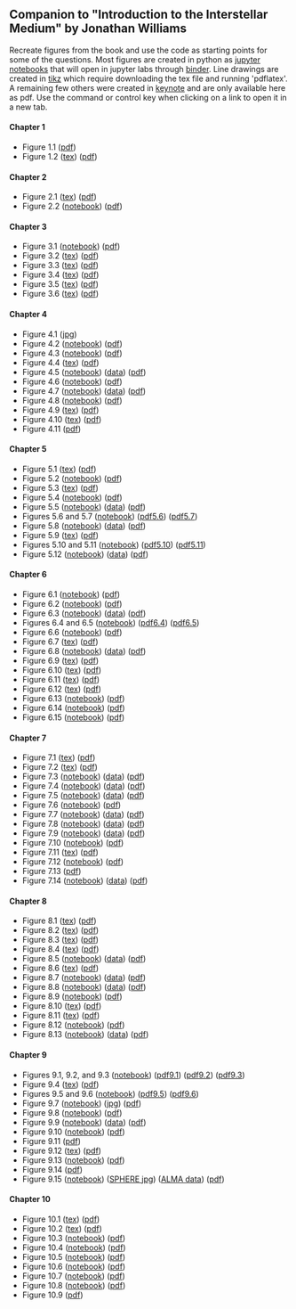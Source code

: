 ## Companion to "Introduction to the Interstellar Medium" by Jonathan Williams

Recreate figures from the book and use the code as starting points for some of the questions.
Most figures are created in python as [jupyter notebooks](https://jupyter.org/) that will open in jupyter labs through [binder](https://mybinder.org/).
Line drawings are created in [tikz](https://www.overleaf.com/learn/latex/TikZ_package) which require downloading the tex file and running 'pdflatex'.
A remaining few others were created in [keynote](https://www.apple.com/keynote/) and are only available here as pdf.
Use the command or control key when clicking on a link to open it in a new tab.


#### Chapter 1
* Figure 1.1 ([pdf](introduction/allsky.pdf))
* Figure 1.2 ([tex](introduction/collision_time.tex)) ([pdf](introduction/collision_time.pdf))


#### Chapter 2
* Figure 2.1 ([tex](observations/radiation_schematic.tex)) ([pdf](observations/radiation_schematic.pdf))
* Figure 2.2 ([notebook](https://mybinder.org/v2/gh/interstellarmedium/interstellarmedium.github.io/master?urlpath=lab/tree/observations/atmos_absorption.ipynb)) ([pdf](observations/atmos_absorption.pdf))


#### Chapter 3
* Figure 3.1 ([notebook](https://mybinder.org/v2/gh/interstellarmedium/interstellarmedium.github.io/master?urlpath=lab/tree/background/maxwell.ipynb)) ([pdf](background/maxwell.pdf))
* Figure 3.2 ([tex](background/radtrans1.tex)) ([pdf](background/radtrans1.pdf))
* Figure 3.3 ([tex](background/einsteinAB.tex)) ([pdf](background/einsteinAB.pdf))
* Figure 3.4 ([tex](background/radtrans2.tex)) ([pdf](background/radtrans2.pdf))
* Figure 3.5 ([tex](background/radtrans3.tex)) ([pdf](background/radtrans3.pdf))
* Figure 3.6 ([tex](background/bohr.tex)) ([pdf](background/bohr.pdf))


#### Chapter 4
* Figure 4.1 ([jpg](dust/b68_multi_wavelength.jpg))
* Figure 4.2 ([notebook](https://mybinder.org/v2/gh/interstellarmedium/interstellarmedium.github.io/master?urlpath=lab/tree/dust/extinction.ipynb)) ([pdf](dust/extinction.pdf))
* Figure 4.3 ([notebook](https://mybinder.org/v2/gh/interstellarmedium/interstellarmedium.github.io/master?urlpath=lab/tree/dust/mie_Q.ipynb)) ([pdf](dust/mie_Q.pdf))
* Figure 4.4 ([tex](dust/mie_schematic.tex)) ([pdf](dust/mie_schematic.pdf))
* Figure 4.5 ([notebook](https://mybinder.org/v2/gh/interstellarmedium/interstellarmedium.github.io/master?urlpath=lab/tree/dust/orion.ipynb)) ([data](dust/orion_data.tar.gz)) ([pdf](dust/orion.pdf))
* Figure 4.6 ([notebook](https://mybinder.org/v2/gh/interstellarmedium/interstellarmedium.github.io/master?urlpath=lab/tree/dust/mie_size_distribution.ipynb)) ([pdf](dust/mie_size_distribution.pdf))
* Figure 4.7 ([notebook](https://mybinder.org/v2/gh/interstellarmedium/interstellarmedium.github.io/master?urlpath=lab/tree/dust/b68_emission.ipynb)) ([data](dust/b68_data.tar.gz)) ([pdf](dust/b68_emission.pdf))
* Figure 4.8 ([notebook](https://mybinder.org/v2/gh/interstellarmedium/interstellarmedium.github.io/master?urlpath=lab/tree/dust/Tdust.ipynb)) ([pdf](dust/Tdust.pdf))
* Figure 4.9 ([tex](dust/polarization1.tex)) ([pdf](dust/polarization1.pdf))
* Figure 4.10 ([tex](dust/polarization2.tex)) ([pdf](dust/polarization2.pdf))
* Figure 4.11 ([pdf](dust/idp_sem.pdf))


#### Chapter 5
* Figure 5.1 ([tex](atomic/21cm.tex)) ([pdf](atomic/21cm.pdf))
* Figure 5.2 ([notebook](https://mybinder.org/v2/gh/interstellarmedium/interstellarmedium.github.io/master?urlpath=lab/tree/atomic/HI_section.ipynb)) ([pdf](atomic/HI_section.pdf))
* Figure 5.3 ([tex](atomic/HI_absorption.tex)) ([pdf](atomic/HI_absorption.pdf))
* Figure 5.4 ([notebook](https://mybinder.org/v2/gh/interstellarmedium/interstellarmedium.github.io/master?urlpath=lab/tree/atomic/HI_spectra.ipynb)) ([pdf](atomic/HI_spectra.pdf))
* Figure 5.5 ([notebook](https://mybinder.org/v2/gh/interstellarmedium/interstellarmedium.github.io/master?urlpath=lab/tree/atomic/CII_allsky.ipynb)) ([data](atomic/FIRAS_LINE_EMISSION_MAP_HIGH.fits)) ([pdf](atomic/CII_allsky.pdf))
* Figures 5.6 and 5.7 ([notebook](https://mybinder.org/v2/gh/interstellarmedium/interstellarmedium.github.io/master?urlpath=lab/tree/atomic/FGH.ipynb)) ([pdf5.6](atomic/HI_cooling.pdf)) ([pdf5.7](atomic/FGH.pdf))
* Figure 5.8 ([notebook](https://mybinder.org/v2/gh/interstellarmedium/interstellarmedium.github.io/master?urlpath=lab/tree/atomic/gas_dust_ratio.ipynb)) ([data](atomic/gas_dust_ratio.tar.gz)) ([pdf](atomic/gas_dust_ratio.pdf))
* Figure 5.9 ([tex](atomic/equivalent_width.tex)) ([pdf](atomic/equivalent_width.pdf))
* Figures 5.10 and 5.11 ([notebook](https://mybinder.org/v2/gh/interstellarmedium/interstellarmedium.github.io/master?urlpath=lab/tree/atomic/curve_of_growth.ipynb)) ([pdf5.10](atomic/voigt.pdf)) ([pdf5.11](atomic/curve_of_growth.pdf))
* Figure 5.12 ([notebook](https://mybinder.org/v2/gh/interstellarmedium/interstellarmedium.github.io/master?urlpath=lab/tree/atomic/depletion.ipynb)) ([data](atomic/savage_sembach_table5.txt)) ([pdf](atomic/depletion.pdf))


#### Chapter 6
* Figure 6.1 ([notebook](https://mybinder.org/v2/gh/interstellarmedium/interstellarmedium.github.io/master?urlpath=lab/tree/ionized/rosette.ipynb)) ([pdf](ionized/rosette.pdf))
* Figure 6.2 ([notebook](https://mybinder.org/v2/gh/interstellarmedium/interstellarmedium.github.io/master?urlpath=lab/tree/ionized/dustyHII.ipynb)) ([pdf](ionized/dustyHII.pdf))
* Figure 6.3 ([notebook](https://mybinder.org/v2/gh/interstellarmedium/interstellarmedium.github.io/master?urlpath=lab/tree/ionized/galactic_plane_continuum_21cm.ipynb)) ([data](g330to340.i.fits)) ([pdf](ionized/galactic_plane_continuum_21cm.pdf))
* Figures 6.4 and 6.5 ([notebook](https://mybinder.org/v2/gh/interstellarmedium/interstellarmedium.github.io/master?urlpath=lab/tree/ionized/bremsstrahlung.ipynb)) ([pdf6.4](ionized/bremsstrahlung.pdf)) ([pdf6.5](ionized/bremsstrahlung_SED_evolution.pdf))
* Figure 6.6 ([notebook](https://mybinder.org/v2/gh/interstellarmedium/interstellarmedium.github.io/master?urlpath=lab/tree/ionized/synchrotron.ipynb)) ([pdf](ionized/synchrotron.pdf))
* Figure 6.7 ([tex](ionized/Hlines.tex)) ([pdf](ionized/Hlines.pdf))
* Figure 6.8 ([notebook](https://mybinder.org/v2/gh/interstellarmedium/interstellarmedium.github.io/master?urlpath=lab/tree/ionized/wham.ipynb)) ([data](ionized/wham.fits)) ([pdf](ionized/wham.pdf))
* Figure 6.9 ([tex](ionized/twolevel.tex)) ([pdf](ionized/twolevel.pdf))
* Figure 6.10 ([tex](ionized/threelevel.tex)) ([pdf](ionized/threelevel.pdf))
* Figure 6.11 ([tex](ionized/OII.tex)) ([pdf](ionized/OII.pdf))
* Figure 6.12 ([tex](ionized/OIII.tex)) ([pdf](ionized/OIII.pdf))
* Figure 6.13 ([notebook](https://mybinder.org/v2/gh/interstellarmedium/interstellarmedium.github.io/master?urlpath=lab/tree/ionized/OIII_line_ratio.ipynb)) ([pdf](ionized/OIII_line_ratio.pdf))
* Figure 6.14 ([notebook](https://mybinder.org/v2/gh/interstellarmedium/interstellarmedium.github.io/master?urlpath=lab/tree/ionized/pulsar.ipynb)) ([pdf](ionized/pulsar.pdf))
* Figure 6.15 ([notebook](https://mybinder.org/v2/gh/interstellarmedium/interstellarmedium.github.io/master?urlpath=lab/tree/ionized/heating_cooling.ipynb)) ([pdf](ionized/heating_cooling.pdf))


#### Chapter 7
* Figure 7.1 ([tex](molecules/molecular_transitions_schematic.tex)) ([pdf](molecules/molecular_transitions_schematic.pdf))
* Figure 7.2 ([tex](molecules/CO_levels.tex)) ([pdf](molecules/CO_levels.pdf))
* Figure 7.3 ([notebook](https://mybinder.org/v2/gh/interstellarmedium/interstellarmedium.github.io/master?urlpath=lab/tree/molecules/CO_rovib.ipynb)) ([data](molecules/Chandra_CO_EinsteinA.fits)) ([pdf](molecules/CO_rovib.pdf))
* Figure 7.4 ([notebook](https://mybinder.org/v2/gh/interstellarmedium/interstellarmedium.github.io/master?urlpath=lab/tree/molecules/PILS_spectrum.ipynb)) ([data](molecules/PILS_spectrum.txt)) ([pdf](molecules/PILS_spectrum.pdf))
* Figure 7.5 ([notebook](https://mybinder.org/v2/gh/interstellarmedium/interstellarmedium.github.io/master?urlpath=lab/tree/molecules/rosette_CO_spectrum.ipynb)) ([data](molecules/rosette_CO_spectrum.txt)) ([pdf](molecules/rosette_CO_spectrum.pdf))
* Figure 7.6 ([notebook](https://mybinder.org/v2/gh/interstellarmedium/interstellarmedium.github.io/master?urlpath=lab/tree/molecules/rotation_diagram.ipynb)) ([pdf](molecules/rotation_diagram.pdf))
* Figure 7.7 ([notebook](https://mybinder.org/v2/gh/interstellarmedium/interstellarmedium.github.io/master?urlpath=lab/tree/molecules/rosette_CO_image.ipynb)) ([data](molecules/rosette_CO_FCRAO.fits)) ([pdf](molecules/rosette_CO_image.pdf))
* Figure 7.8 ([notebook](https://mybinder.org/v2/gh/interstellarmedium/interstellarmedium.github.io/master?urlpath=lab/tree/molecules/rosette_polarization.ipynb)) ([data](molecules/rosette_polarization.tar.gz)) ([pdf](molecules/rosette_polarization.pdf))
* Figure 7.9 ([notebook](https://mybinder.org/v2/gh/interstellarmedium/interstellarmedium.github.io/master?urlpath=lab/tree/molecules/rosette_clump.ipynb)) ([data](molecules/rosette_clump.tar.gz)) ([pdf](molecules/rosette_clump.pdf))
* Figure 7.10 ([notebook](https://mybinder.org/v2/gh/interstellarmedium/interstellarmedium.github.io/master?urlpath=lab/tree/molecules/size-linewidth.ipynb)) ([pdf](molecules/size-linewidth.pdf))
* Figure 7.11 ([tex](molecules/PDR_structure.tex)) ([pdf](molecules/PDR_structure.pdf))
* Figure 7.12 ([notebook](https://mybinder.org/v2/gh/interstellarmedium/interstellarmedium.github.io/master?urlpath=lab/tree/molecules/H2_potential.ipynb)) ([pdf](molecules/H2_potential.pdf))
* Figure 7.13 ([pdf](molecules/dust_grain_chemistry.pdf))
* Figure 7.14 ([notebook](https://mybinder.org/v2/gh/interstellarmedium/interstellarmedium.github.io/master?urlpath=lab/tree/molecules/W33A_ISO_SWS.ipynb)) ([data](molecules/W33A_ISO_SWS.fits)) ([pdf](molecules/W33A_ISO_SWS.pdf))


#### Chapter 8
* Figure 8.1 ([tex](dynamics/fluid_element.tex)) ([pdf](dynamics/fluid_element.pdf))
* Figure 8.2 ([tex](dynamics/magnetic_field_lines.tex)) ([pdf](dynamics/magnetic_field_lines.pdf))
* Figure 8.3 ([tex](dynamics/shock1.tex)) ([pdf](dynamics/shock1.pdf))
* Figure 8.4 ([tex](dynamics/shock2.tex)) ([pdf](dynamics/shock2.pdf))
* Figure 8.5 ([notebook](https://mybinder.org/v2/gh/interstellarmedium/interstellarmedium.github.io/master?urlpath=lab/tree/dynamics/casA_SNR.ipynb)) ([data](dynamics/casA_chandra_hard.fits)) ([pdf](dynamics/casA_SNR.pdf))
* Figure 8.6 ([tex](dynamics/SNR_schematic.tex)) ([pdf](dynamics/SNR_schematic.pdf))
* Figure 8.7 ([notebook](https://mybinder.org/v2/gh/interstellarmedium/interstellarmedium.github.io/master?urlpath=lab/tree/dynamics/crab_SNR.ipynb)) ([data](dynamics/crab_DSS2_red.fits)) ([pdf](dynamics/crab_SNR.pdf))
* Figure 8.8 ([notebook](https://mybinder.org/v2/gh/interstellarmedium/interstellarmedium.github.io/master?urlpath=lab/tree/dynamics/veil_SNR.ipynb)) ([data](dynamics/veil_DSS2_red.fits)) ([pdf](dynamics/veil_SNR.pdf))
* Figure 8.9 ([notebook](https://mybinder.org/v2/gh/interstellarmedium/interstellarmedium.github.io/master?urlpath=lab/tree/dynamics/supernova.ipynb)) ([pdf](dynamics/supernova.pdf))
* Figure 8.10 ([tex](dynamics/HII_ionization_front.tex)) ([pdf](dynamics/HII_ionization_front.pdf))
* Figure 8.11 ([tex](dynamics/HII_pressure_shock.tex)) ([pdf](dynamics/HII_pressure_shock.pdf))
* Figure 8.12 ([notebook](https://mybinder.org/v2/gh/interstellarmedium/interstellarmedium.github.io/master?urlpath=lab/tree/dynamics/HII_expansion.ipynb)) ([pdf](dynamics/HII_expansion.pdf))
* Figure 8.13 ([notebook](https://mybinder.org/v2/gh/interstellarmedium/interstellarmedium.github.io/master?urlpath=lab/tree/dynamics/N44.ipynb)) ([data](dynamics/N44_DSS2_red.fits)) ([pdf](dynamics/N44.pdf))


#### Chapter 9
* Figures 9.1, 9.2, and 9.3 ([notebook](https://mybinder.org/v2/gh/interstellarmedium/interstellarmedium.github.io/master?urlpath=lab/tree/star_formation/bonnor_ebert.ipynb)) ([pdf9.1](star_formation/bonnor_ebert_profiles.pdf)) ([pdf9.2](star_formation/bonnor_ebert_mass.pdf)) ([pdf9.3](star_formation/b68_profile.pdf))
* Figure 9.4 ([tex](star_formation/infall_schematic.tex)) ([pdf](star_formation/infall_schematic.pdf))
* Figures 9.5 and 9.6 ([notebook](https://mybinder.org/v2/gh/interstellarmedium/interstellarmedium.github.io/master?urlpath=lab/tree/star_formation/infall.ipynb)) ([pdf9.5](star_formation/infall1.pdf)) ([pdf9.6](star_formation/infall2.pdf))
* Figure 9.7 ([notebook](https://mybinder.org/v2/gh/interstellarmedium/interstellarmedium.github.io/master?urlpath=lab/tree/star_formation/ophiuchus.ipynb)) ([jpg](star_formation/ophiuchus_spitzer.jpg)) ([pdf](star_formation/ophiuchus_24micron.pdf))
* Figure 9.8 ([notebook](https://mybinder.org/v2/gh/interstellarmedium/interstellarmedium.github.io/master?urlpath=lab/tree/star_formation/imf.ipynb)) ([pdf](star_formation/imf.pdf))
* Figure 9.9 ([notebook](https://mybinder.org/v2/gh/interstellarmedium/interstellarmedium.github.io/master?urlpath=lab/tree/star_formation/galactic_center_molecules.ipynb)) ([data](star_formation/galactic_center_molecules.tar.gz)) ([pdf](star_formation/galactic_center_molecules.pdf))
* Figure 9.10 ([notebook](https://mybinder.org/v2/gh/interstellarmedium/interstellarmedium.github.io/master?urlpath=lab/tree/star_formation/cluster_expansion.ipynb)) ([pdf](star_formation/cluster_expansion.pdf))
* Figure 9.11 ([pdf](star_formation/HH212_annotated.pdf))
* Figure 9.12 ([tex](star_formation/disk.tex)) ([pdf](star_formation/disk.pdf))
* Figure 9.13 ([notebook](https://mybinder.org/v2/gh/interstellarmedium/interstellarmedium.github.io/master?urlpath=lab/tree/star_formation/disk_SED.ipynb)) ([pdf](star_formation/disk_SED.pdf))
* Figure 9.14 ([pdf](star_formation/disk_schematic.pdf))
* Figure 9.15 ([notebook](https://mybinder.org/v2/gh/interstellarmedium/interstellarmedium.github.io/master?urlpath=lab/tree/star_formation/IMLup.ipynb)) ([SPHERE jpg](star_formation/IMLup_SPHERE.jpg)) ([ALMA data](star_formation/IMLup_ALMA.fits)) ([pdf](star_formation/IMLup.pdf))


#### Chapter 10
* Figure 10.1 ([tex](galactic/galaxy_rotation.tex)) ([pdf](galactic/galaxy_rotation.pdf))
* Figure 10.2 ([tex](galactic/dust_screen.tex)) ([pdf](galactic/dust_screen.pdf))
* Figure 10.3 ([notebook](https://mybinder.org/v2/gh/interstellarmedium/interstellarmedium.github.io/master?urlpath=lab/tree/galactic/galaxy_HI_CO_profile.ipynb)) ([pdf](galactic/galaxy_HI_CO_profile.pdf))
* Figure 10.4 ([notebook](https://mybinder.org/v2/gh/interstellarmedium/interstellarmedium.github.io/master?urlpath=lab/tree/galactic/HI_warp.ipynb)) ([pdf](galactic/HI_warp.pdf))
* Figure 10.5 ([notebook](https://mybinder.org/v2/gh/interstellarmedium/interstellarmedium.github.io/master?urlpath=lab/tree/galactic/galaxy_HI_CO_spectrum.ipynb)) ([pdf](galactic/galaxy_HI_CO_spectrum.pdf))
* Figure 10.6 ([notebook](https://mybinder.org/v2/gh/interstellarmedium/interstellarmedium.github.io/master?urlpath=lab/tree/galactic/rosette_HI_CO.ipynb)) ([pdf](galactic/rosette_HI_CO.pdf))
* Figure 10.7 ([notebook](https://mybinder.org/v2/gh/interstellarmedium/interstellarmedium.github.io/master?urlpath=lab/tree/galactic/NII_allsky.ipynb)) ([pdf](galactic/NII_allsky.pdf))
* Figure 10.8 ([notebook](https://mybinder.org/v2/gh/interstellarmedium/interstellarmedium.github.io/master?urlpath=lab/tree/galactic/HI_bubbles.ipynb)) ([pdf](galactic/HI_bubbles.pdf))
* Figure 10.9 ([pdf](galactic/galaxy_schematic.pdf))

